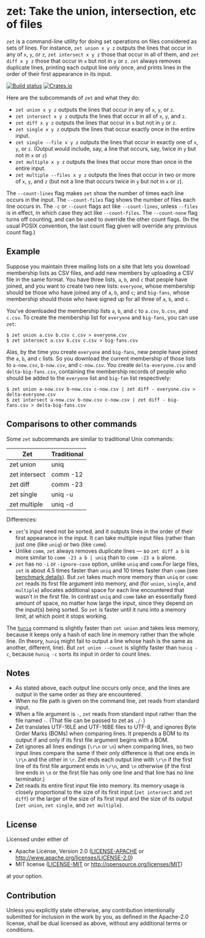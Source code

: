 zet: Take the union, intersection, etc of files
=================================================

`zet` is a command-line utility for doing set operations on files considered as
sets of lines. For instance, `zet union x y z` outputs the lines that occur in
any of `x`, `y`, or `z`, `zet intersect x y z` those that occur in all of them, and `zet diff x y z` those that occur in `x` but not in `y` or `z`. `zet` always removes duplicate lines, printing each output line only once, and prints lines in the order of their first appearance in its input. 

[![Build status](https://github.com/yarrow/zet/actions/workflows/ci.yml/badge.svg)](https://github.com/yarrow/zet/actions)
[![Crates.io](https://img.shields.io/crates/v/zet.svg)](https://crates.io/crates/zet)

Here are the subcommands of `zet` and what they do:

* `zet union x y z` outputs the lines that occur in any of `x`, `y`, or `z`.
* `zet intersect x y z` outputs the lines that occur in all of `x`, `y`, and `z`.
* `zet diff x y z` outputs the lines that occur in `x` but not in `y` or `z`.
* `zet single x y z` outputs the lines that occur exactly once in the entire input.
* `zet single --file x y z` outputs the lines that occur in exactly one of `x`,
  `y`, or `z`. (Output would include, say, a line that occurs, say, twice in `y`
  but not in `x` or `z`) 
* `zet multiple x y z` outputs the lines that occur more than once in the entire input.
* `zet multiple --files x y z` outputs the lines that occur in two or more of `x`, `y`,
  and `z` (but not a line that occurs twice in `y` but not in `x` or `z`).

The `--count-lines` flag makes `zet` show the number of times each line occurs in the input.
The `--count-files` flag shows the number of files each line occurs in.
The `-c` or `--count` flags act like `--count-lines`, unless `--files` is in effect, in which case they act like `--count-files`. The `--count-none` flag turns off counting, and can be used to override the other count flags. (In the usual POSIX convention, the last count flag given will override any previous count flag.)

## Example

Suppose you maintain three mailing lists on a site that lets you download membership lists as CSV files, and add new members by uploading a CSV file in the same format. You have three lists, `a`, `b`, and `c` that people have joined, and you want to create two new lists: `everyone`, whose membership should be those who have joined any of `a`, `b`, and `c`; and `big-fans`, whose membership should those who have signed up for all three of `a`, `b`, and `c`.

You've downloaded the membership lists `a`, `b`, and `c` to `a.csv`, `b.csv`, and `c.csv`. To create the membership list for `everyone` and `big-fans`, you can use `zet`:

```console
$ zet union a.csv b.csv c.csv > everyone.csv
$ zet intersect a.csv b.csv c.csv > big-fans.csv
```

Alas, by the time you create `everyone` and `big-fans`, new people have joined the `a`, `b`, and `c` lists. So you download the current membership of those lists to `a-now.csv`, `b-now.csv`, and `c-now.csv`.  You create `delta-everyone.csv` and `delta-big-fans.csv`, containing the membership records of people who should be added to the `everyone` list and `big-fan` list respectively:

```console
$ zet union a-now.csv b-now.csv c-now.csv | zet diff - everyone.csv > delta-everyone.csv
$ zet intersect a-now.csv b-now.csv c-now.csv | zet diff - big-fans.csv > delta-big-fans.csv
```

## Comparisons to other commands
Some `zet` subcommands are similar to traditional Unix commands:

  Zet           | Traditional
  ---           | -----------
  zet union     | uniq
  zet intersect | comm -12
  zet diff      | comm -23
  zet single    | uniq -u
  zet multiple  | uniq -d

Differences:
* `zet`'s input need not be sorted, and it outputs lines in the order of their
  first appearance in the input. It can take multiple input files (rather than
  just one (like `uniq`) or two (like `comm`).
* Unlike `comm`, `zet` always removes duplicate lines — so `zet diff a b` is
  more similar to `comm -23 a b | uniq` than to `comm -23 a b` alone.
* `zet` has no `-i` or `-ignore-case` option, unlike `uniq` and `comm`.For
  large files, `zet` is about 4.5 times faster than `uniq` and 10 times faster
  than `comm` (see [benchmark details](doc/zet-vs-other-commands.md)). But
  `zet` takes much more memory than `uniq` or `comm`: `zet` reads its first
  file argument into memory, and (for `union`, `single`, and `multiple`)
  allocates additional space for each line encountered that wasn't in the first
  file. In contrast `uniq` and `comm` take an essentially fixed amount of
  space, no matter how large the input, since they depend on the input(s) being
  sorted. So `zet` is faster until it runs into a memory limit, at which point
  it stops working.

The [`huniq`](https://crates.io/crates/huniq) command is slightly faster than
`zet union` and takes less memory, because it keeps only a hash of each line in
memory rather than the whole line. (In theory, `huniq` might fail to output a
line whose hash is the same as another, different, line). But `zet union
--count` is slightly faster than `huniq -c`, because `huniq -c` sorts its input
in order to count lines.

## Notes

* As stated above, each output line occurs only once, and the lines are output
  in the same order as they are encountered.
* When no file path is given on the command line, zet reads from standard
  input.
* When a file argument is `-`, `zet` reads from standard input rather than the
  file named `-`. (That file can be passed to zet as `./-`)
* Zet translates UTF-16LE and UTF-16BE files to UTF-8, and ignores Byte Order
  Marks (BOMs) when comparing lines. It prepends a BOM to its output if and
  only if its first file argument begins with a BOM.
* Zet ignores all lines endings (`\r\n` or `\n`) when comparing lines, so two
  input lines compare the same if their only difference is that one ends in
  `\r\n` and the other in `\r`. Zet ends each output line with `\r\n` if the
  first line of its first file argument ends in `\r\n`, and `\n` otherwise (if
  the first line ends in `\n` or the first file has only one line and that line
  has no line terminator.)
* Zet reads its entire first input file into memory. Its memory usage is
  closely proportional to the size of its first input (`zet intersect` and `zet
  diff`) or the larger of the size of its first input and the size of its
  output (`zet union`, `zet single`, and `zet multiple`).

## License

Licensed under either of

 * Apache License, Version 2.0
   ([LICENSE-APACHE](LICENSE-APACHE) or http://www.apache.org/licenses/LICENSE-2.0)
 * MIT license
   ([LICENSE-MIT](LICENSE-MIT) or http://opensource.org/licenses/MIT)

at your option.

## Contribution

Unless you explicitly state otherwise, any contribution intentionally submitted
for inclusion in the work by you, as defined in the Apache-2.0 license, shall be
dual licensed as above, without any additional terms or conditions.

